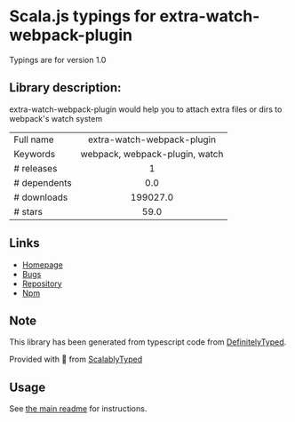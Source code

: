 
# Scala.js typings for extra-watch-webpack-plugin

Typings are for version 1.0

## Library description:
extra-watch-webpack-plugin would help you to attach extra files or dirs to webpack's watch system

|                    |                 |
| ------------------ | :-------------: |
| Full name          | extra-watch-webpack-plugin |
| Keywords           | webpack, webpack-plugin, watch |
| # releases         | 1 |
| # dependents       | 0.0 |
| # downloads        | 199027.0 |
| # stars            | 59.0 |

## Links
- [Homepage](https://github.com/pigcan/extra-watch-webpack-plugin#readme)
- [Bugs](https://github.com/pigcan/extra-watch-webpack-plugin/issues)
- [Repository](https://github.com/pigcan/extra-watch-webpack-plugin)
- [Npm](https://www.npmjs.com/package/extra-watch-webpack-plugin)
    


## Note
This library has been generated from typescript code from [DefinitelyTyped](https://definitelytyped.org).

Provided with :purple_heart: from [ScalablyTyped](https://github.com/oyvindberg/ScalablyTyped)

## Usage
See [the main readme](../../readme.md) for instructions.


